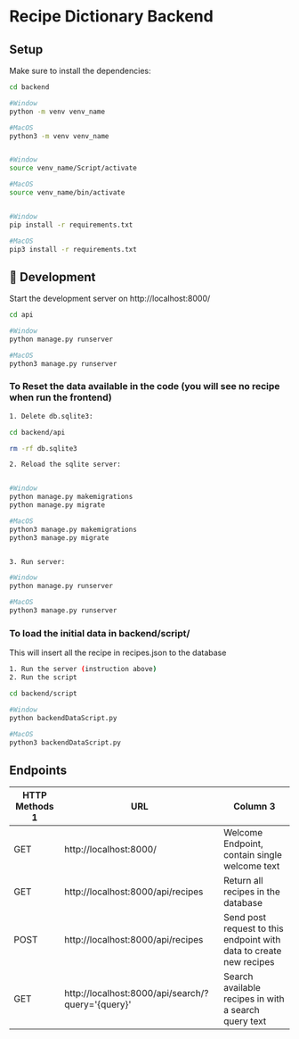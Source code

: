 # Recipe Dictionary Backend
## Setup

Make sure to install the dependencies:

```bash
cd backend

#Window
python -m venv venv_name

#MacOS
python3 -m venv venv_name


#Window
source venv_name/Script/activate

#MacOS
source venv_name/bin/activate


#Window
pip install -r requirements.txt

#MacOS
pip3 install -r requirements.txt
```

## 🚀 Development

Start the development server on http://localhost:8000/

```bash
cd api

#Window
python manage.py runserver

#MacOS
python3 manage.py runserver
```


### To Reset the data available in the code (you will see no recipe when run the frontend)
```bash
1. Delete db.sqlite3: 

cd backend/api

rm -rf db.sqlite3

2. Reload the sqlite server:


#Window
python manage.py makemigrations
python manage.py migrate

#MacOS
python3 manage.py makemigrations
python3 manage.py migrate


3. Run server:

#Window
python manage.py runserver

#MacOS
python3 manage.py runserver
```


### To load the initial data in backend/script/ 

This will insert all the recipe in recipes.json to the database

```bash
1. Run the server (instruction above)
2. Run the script

cd backend/script

#Window
python backendDataScript.py

#MacOS
python3 backendDataScript.py
```


## Endpoints
| HTTP Methods 1 | URL | Column 3 |
|---|---|---|
| GET |  http://localhost:8000/ | Welcome Endpoint, contain single welcome text |
| GET | http://localhost:8000/api/recipes | Return all recipes in the database |
| POST | http://localhost:8000/api/recipes | Send post request to this endpoint with data to create new recipes |
| GET | http://localhost:8000/api/search/?query='{query}'| Search available recipes in with a search query text | 







